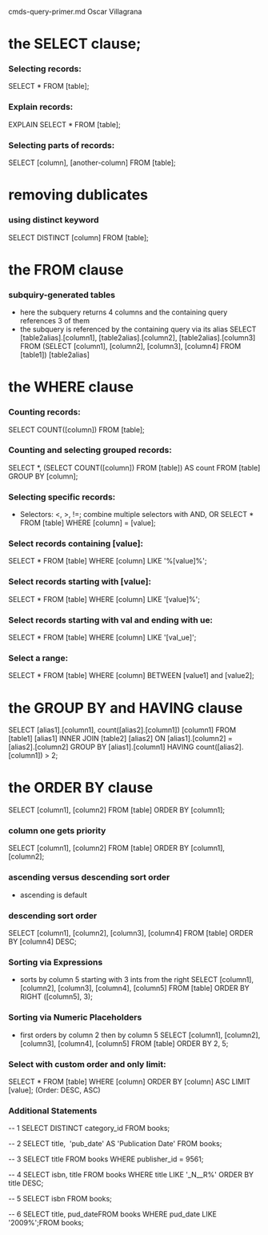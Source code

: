 cmds-query-primer.md
Oscar Villagrana

# the SELECT clause;

### Selecting records: 
SELECT * FROM [table];

### Explain records: 
EXPLAIN SELECT * FROM [table];

### Selecting parts of records: 
SELECT [column], [another-column] FROM [table];

# removing dublicates

### using distinct keyword
SELECT DISTINCT [column]
FROM [table];

# the FROM clause

### subquiry-generated tables
- here the subquery returns 4 columns and the containing query references 3 of them
- the subquery is referenced by the containing query via its alias
SELECT [table2alias].[column1], [table2alias].[column2], [table2alias].[column3]
FROM (SELECT [column1], [column2], [column3], [column4] FROM [table1]) [table2alias]

# the WHERE clause

### Counting records: 
SELECT COUNT([column]) FROM [table];

### Counting and selecting grouped records: 
SELECT *, (SELECT COUNT([column]) FROM [table]) AS count FROM [table] GROUP BY [column];

### Selecting specific records: 
- Selectors: <, >, !=; combine multiple selectors with AND, OR
SELECT * FROM [table] WHERE [column] = [value]; 

### Select records containing [value]: 
SELECT * FROM [table] WHERE [column] LIKE '%[value]%';

### Select records starting with [value]: 
SELECT * FROM [table] WHERE [column] LIKE '[value]%';

### Select records starting with val and ending with ue: 
SELECT * FROM [table] WHERE [column] LIKE '[val_ue]';

### Select a range: 
SELECT * FROM [table] WHERE [column] BETWEEN [value1] and [value2];

# the GROUP BY and HAVING clause

SELECT [alias1].[column1], count([alias2].[column1]) [column1]
FROM [table1] [alias1] INNER JOIN [table2] [alias2]
  ON [alias1].[column2] = [alias2].[column2]
GROUP BY [alias1].[column1]
HAVING count([alias2].[column1]) > 2;

# the ORDER BY clause

SELECT [column1], [column2]
FROM [table]
ORDER BY [column1];

### column one gets priority
SELECT [column1], [column2]
FROM [table]
ORDER BY [column1], [column2];

### ascending versus descending sort order
- ascending is default
 
 ### descending sort order
SELECT [column1], [column2], [column3], [column4]
FROM [table]
ORDER BY [column4] DESC;

### Sorting via Expressions
- sorts by column 5 starting with 3 ints from the right
SELECT [column1], [column2], [column3], [column4], [column5]
FROM [table]
ORDER BY RIGHT ([column5], 3);

### Sorting via Numeric Placeholders
- first orders by column 2 then by column 5
SELECT [column1], [column2], [column3], [column4], [column5]
FROM [table]
ORDER BY 2, 5;

### Select with custom order and only limit: 
SELECT * FROM [table] WHERE [column] ORDER BY [column] ASC LIMIT [value]; (Order: DESC, ASC)


### Additional Statements

-- 1
SELECT DISTINCT category_id
FROM books;

-- 2
SELECT title,  'pub_date' AS 'Publication Date'
FROM books;

-- 3
SELECT title
FROM books
WHERE publisher_id = 9561;

-- 4
SELECT isbn, title 
FROM books
WHERE title LIKE '_N__R%'
ORDER BY title DESC;

-- 5
SELECT isbn
FROM books;

-- 6
SELECT title, pud_dateFROM books
WHERE pud_date LIKE '2009%';FROM books;
